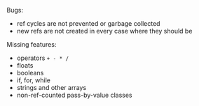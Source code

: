 Bugs:
- ref cycles are not prevented or garbage collected
- new refs are not created in every case where they should be

Missing features:
- operators `+ - * /`
- floats
- booleans
- if, for, while
- strings and other arrays
- non-ref-counted pass-by-value classes
